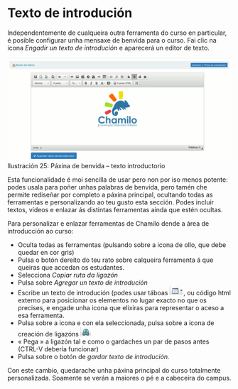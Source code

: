 # Texto de introdución

Independentemente de cualqueira outra ferramenta do curso en particular, é posible configurar unha mensaxe de benvida para o curso. Fai clic na icona _Engadir un texto de introdución_ e aparecerá un editor de texto.

![](../../.gitbook/assets/images28%20%2810%29.png)Ilustración 25: Páxina de benvida – texto introductorio

Esta funcionalidade é moi sencilla de usar pero non por iso menos potente: podes usala para poñer unhas palabras de benvida, pero tamén che permite rediseñar por completo a páxina principal, ocultando todas as ferramentas e personalizando ao teu gusto esta sección. Podes incluir textos, vídeos e enlazar ás distintas ferramentas aínda que estén ocultas.

Para personalizar e enlazar ferramentas de Chamilo dende a área de introducción ao curso:

* Oculta todas as ferramentas \(pulsando sobre a icona de ollo, que debe quedar en cor gris\)
* Pulsa o botón dereito do teu rato sobre calqueira ferramenta á que queiras que accedan os estudantes.
* Selecciona _Copiar ruta da ligazón_
* Pulsa sobre _Agregar un texto de introdución_
* Escribe un texto de introdución \(podes usar táboas ![](../../.gitbook/assets/graphics81%20%284%29.png), ou código html externo para posicionar os elementos no lugar exacto no que os precises, e engade unha icona que elixiras para representar o aceso a esa ferramenta.
* Pulsa sobre a icona e con ela seleccionada, pulsa sobre a icona de creación de ligazóns ![](../../.gitbook/assets/graphics82%20%284%29.png)
* « Pega » a ligazón tal e como o gardaches un par de pasos antes \(CTRL-V debería funcionar\)
* Pulsa sobre o botón de _gardar texto de introdución._

Con este cambio, quedarache unha páxina principal do curso totalmente personalizada. Soamente se verán a maiores o pé e a cabeceira do campus.

